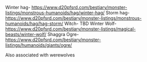 Winter hag- https://www.d20pfsrd.com/bestiary/monster-listings/monstrous-humanoids/hag/winter-hag/
Storm hag- https://www.d20pfsrd.com/bestiary/monster-listings/monstrous-humanoids/hag/hag-storm/
Witch- TBD
Winter Wolf- https://www.d20pfsrd.com/bestiary/monster-listings/magical-beasts/winter-wolf/
Shaggra Ogre- https://www.d20pfsrd.com/bestiary/monster-listings/humanoids/giants/ogre/

Also associated with werewolves 
